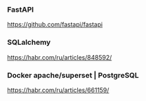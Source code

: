 ### FastAPI
https://github.com/fastapi/fastapi 
###  SQLalchemy
https://habr.com/ru/articles/848592/
### Docker apache/superset  |  PostgreSQL
https://habr.com/ru/articles/661159/
